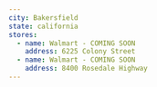 ```yaml
---
city: Bakersfield
state: california
stores:
  - name: Walmart - COMING SOON
    address: 6225 Colony Street
  - name: Walmart - COMING SOON
    address: 8400 Rosedale Highway
---
```


